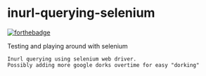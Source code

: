 # inurl-querying-selenium
[![forthebadge](https://forthebadge.com/images/badges/made-with-python.svg)](https://forthebadge.com)

Testing and playing around with selenium

    Inurl querying using selenium web driver.
    Possibly adding more google dorks overtime for easy "dorking"

